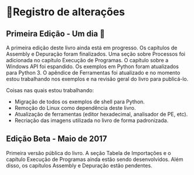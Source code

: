 # 📝Registro de alterações

## Primeira Edição - Um dia 🤞

A primeira edição deste livro ainda está em progresso. Os capítulos de Assembly e Depuração foram finalizados. Uma seção sobre Processos foi adicionada no capítulo Execução de Programas. O capítulo sobre a Windows API foi espandido. Os exemplos em Python foram atualizados para Python 3. O apêndice de Ferramentas foi atualizado e no momento estou trabalhando nos exemplos e na revisão geral do livro para publicá-lo.

Coisas nas quais estou trabalhando:

* Migração de todos os exemplos de shell para Python.
* Remoção do Linux como dependência deste livro.
* Atualização de ferramentas (editor hexadecimal, analisador de PE, etc).
* Recriação das imagens utilizada no livro de forma padronizada.

## Edição Beta - Maio de 2017

Primeira versão pública do livro. A seção Tabela de Importações e o capítulo Execução de Programas ainda estão sendo desenvolvidos. Além disso, os capítulos Assembly e Depuração estão pendentes.
